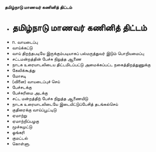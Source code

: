 **தமிழ்நாடு மாணவர் கணினித் திட்டம்**
- # தமிழ்நாடு மாணவர் கணினித் திட்டம்
- n. வாயடைப்பு
- வாய்க்கட்டு
- வாய் திறந்தபடியே இருக்கும்படியாகப் பல்மருத்துவர் இடும் பொறியமைப்பு
- சட்டமன்றத்தின் பேச்சு நிறுத்த ஆணை
- நாடக உரையாடலிடைய திட்டமிடப்பட்டு அமைக்கப்பட்ட நகைத்திறத்துணுக்கு
- கேலிக்கூத்து
- மோசடி
- (வினை) வாயடைப்புச் செய்
- பேச்சடக்கு
- பேச்சுரிமை அடக்கு
- சட்ட மன்றத்திற் பேச்சு நிறுத்த ஆணையிடு
- நாடக உரையாடலிடையே இடையிட்டுப்பேசித் தடங்கல்செய்
- குதிரைக்கு வாய்ப்பூட்டிடு
- ஏமாற்று
- ஏமாற்றிப்பழகு
- மூச்சுமுட்டு
- ஓங்கரி
- குமட்டல்
- கொள்ளு.

